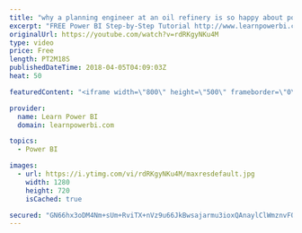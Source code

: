 ```yaml
---
title: "why a planning engineer at an oil refinery is so happy about power bi...?"
excerpt: "FREE Power BI Step-by-Step Tutorial http://www.learnpowerbi.com/bonus 👉 Download Lesson PBIX Files at http://www.learnpowerbi.com/bonus-download ✅ Subscribe to always get my latest videos: https://goo.gl/P79Hcr 👪 Join our Facebook Group https://www.facebook.com/groups/talkpowerbi  ===Most Popular Playlists==="
originalUrl: https://youtube.com/watch?v=rdRKgyNKu4M
type: video
price: Free
length: PT2M18S
publishedDateTime: 2018-04-05T04:09:03Z
heat: 50

featuredContent: "<iframe width=\"800\" height=\"500\" frameborder=\"0\" src=\"https://www.youtube.com/embed/rdRKgyNKu4M\" allow=\"accelerometer; autoplay; encrypted-media; gyroscope; picture-in-picture\" allowfullscreen></iframe>"

provider:
  name: Learn Power BI
  domain: learnpowerbi.com

topics:
  - Power BI

images:
  - url: https://i.ytimg.com/vi/rdRKgyNKu4M/maxresdefault.jpg
    width: 1280
    height: 720
    isCached: true

secured: "GN66hx3oDM4Nm+sUm+RviTX+nVz9u66JkBwsajarmu3ioxQAnaylClWmznvFQVvL7TFfwVaQ3twvD1SWLfqQqyGxPI4iVFmbDQqJ0ot58aF+PZOBlUbZIALWT9GISFbWFrwjyfGfZ/AkPwMe1EjpgErfwrSKxGgh4jPFwarm9oDcFm6rvTJ2u18UYHdK9gFMBkZP89JOrofFLwwhaarOcqyZ86b8gi2sjKdF0USV6BPV+e43U6UIdDhb+f5eYEP3ednfqatxGC6rNN7ODaVqMMIn88mb4oMF/8R3bNHia88CsUXee6q0SWZbWqbY6jS5lHzEFrZV3cJ2KChwr+eXBX7jk0TOKqI4PcXMs/4uSg+nY0vr0ggYZCsI5P3QaKT55LIZeROPQIz8nTVdsrkTW8VwH3ICwPqJAcJ3o+B4sn0=;NLGF+AZpBsbleZU3NFofOQ=="
---
```


